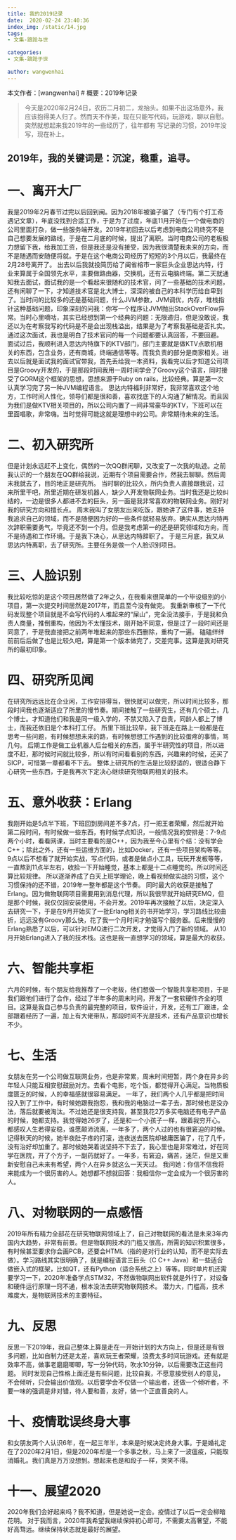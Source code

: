 ```yaml
---
title: 我的2019记录
date:  2020-02-24 23:40:36
index_img: /static/14.jpg
tags: 
- 文集-踉跄与世

categories: 
- 文集-踉跄于世

author: wangwenhai
---
```

本文作者：[wangwenhai] # 概要：2019年记录
<!-- more -->

> 今天是2020年2月24日，农历二月初二，龙抬头。如果不出这场意外，我应该抱得美人归了。然而天不作美，现在只能写代码，玩游戏，聊以自慰。突然就想起来我2019年的一些经历了，往年都有
> 写记录的习惯，2019年没写，现在补上。
## 2019年，我的关键词是：沉淀，稳重，追寻。

# 一、离开大厂
我是2019年2月春节过完以后回到闽。因为2018年被骗子骗了（专门有个打工奇遇记文章），年底没找到合适工作，于是为了过度，年底11月开始在一个做电商的公司里面打杂，做一些服务端开发。2019年初回去以后考虑到电商公司终究不是自己想要发展的路线，于是在二月底的时候，提出了离职。当时电商公司的老板极力想留下我，给我加工资，但是我还是没有接受，因为我很清楚我未来的方向，而不是随遇而安随便将就。于是在这个电商公司经历了短短的3个月以后，我最终在2月28号离开了。
出去以后我就投简历给了闽省榕市一家巨头企业思达内特，行业来算属于全国领先水平，主要做路由器，交换机，还有云电脑终端。第二天就通知我去面试，面试我的是一个看起来很随和的技术官，问了一些基础的技术问题，还有闲聊了一下，才知道技术官是北大博士，深深的被自己的本科学历给自卑到了。当时问的比较多的还是基础问题，什么JVM参数，JVM调优，内存，堆栈指针这种基础问题，印象深刻的问我：你写一个程序让JVM抛出StackOverFlow异常。当时心里嘀咕，其实已经想到第一个经典的问题：无限递归，但是没敢说，我还以为在考察我写的代码是不是会出现栈溢出，结果是为了考察我基础是否扎实。通过这次面试，我也是明白了技术官问的每一个问题都要认真回答，不要回避。
面试过后，我顺利进入思达内特旗下的KTV部门，部门主要就是做KTV点歌机相关的东西，包含业务，还有商城，终端通信等等。而我负责的部分是商家相关。进去以后就是面试我的面试官带我，首先丢给我一本资料，我看完以后才知道公司项目是Groovy开发的，于是那段时间我用一周时间学会了Groovy这个语言，同时接受了GORM这个框架的思想，思想来源于Ruby on rails，比较经典。算是第一次认真学习完了另一种JVM编程语言。
思达内特福利非常好，我非常喜欢这个地方，工作时间人性化，领导们都是很和善，喜欢找底下的人沟通了解情况。而且因为我们是做KTV相关项目的，所以公司内置了一间非常豪华的KTV，下班可以在里面唱歌，非常嗨。当时觉得可能这就是理想中的公司。非常期待未来的生活。
# 二、初入研究所
但是计划永远赶不上变化，偶然的一次QQ群闲聊，又改变了一次我的轨迹。之前我认识的一个朋友在QQ群给我说，近期有个项目需要合作，然我去聊聊。然后周末我就去了，目的地正是研究所。
当时聊的比较久，所内负责人直接跟我说，过来所里干吧，所里近期在研发机器人，缺少人开发物联网业务。当时我还是比较纠结的，一边是很多人都进不去的巨头，另一面是我非常喜欢的物联网业务。刚好对我的研究方向和擅长点。
周末我叫了女朋友出来吃饭，跟她讲了这件事，她支持我追求自己的领域，而不是随便因为好的一些条件就轻易放弃。确实从思达内特再次辞职需要勇气，毕竟还不到一个月。但是我考虑第一的还是研究领域和方向，而不是待遇和工作环境。于是我下决心，从思达内特辞职了。
于是三月底，我又从思达内特离职，去了研究所。主要任务是做一个人脸识别项目。
# 三、人脸识别
我比较吃惊的是这个项目居然做了2年之久，在我看来很简单的一个毕设级别的小项目，第一次提交时间居然是2017年，而且至今没有做完。
我重新审核了一下代码发现整个项目就是不会写代码的人堆起来的“屎山”，完全没法接手，于是我和负责人商量，推倒重构，他因为不太懂技术，刚开始不同意，但是过了一段时间还是同意了，于是我直接把之前两年堆起来的那些东西删除，重构了一遍。
磕磕绊绊前前后后做了也是比较久吧，算是第一个版本做完了，交差完事。这算是我对研究所的最初印象。
# 四、研究所见闻
在研究所远远比在企业闲，工作安排得当，很快就可以做完，所以时间比较多，那段时间我也逐渐适应了所里的慢节奏。期间接触了一些研究生，还有几个硕士，几个博士。才知道他们和我是同一级入学的，不禁又陷入了自责，同龄人都上了博士，而我还依旧是个本科打工仔。
所里下班比较早，我下班走在路上一般都是在思考一些问题，有时候想想未来的路，有时候想想工作遇到的比较蛋疼的事情，骂几句。
后期工作是做工业机器人后台相关的东西，属于半研究性的项目，所以进度不赶，那时候时间就比较多，所以有时间看看别的东西，兴趣来的时候，还买了SICP，可惜第一章都看不下去。
整体上研究所的生活是比较舒适的，很适合静下心研究一些东西，于是我再次下定决心继续研究物联网相关的技术。

# 五、意外收获：Erlang
我刚开始是5点半下班，下班回到房间差不多7点，打一把王者荣耀，然后就开始第二段时间，有时候做一些东西，有时候学点知识，一般情况我的安排是：7-9点两个小时，看看网课，当时主要看的是C++，因为我至今心里有个结：没有学会C++；除此之外，还有一些运维方面的，比如Docker，还有一些项目架构等等。9点以后不想看了就开始实战，写点代码，或者是做点小工具，玩玩开发板等等，一直熬到11点半左右，收拾一下开始睡觉，基本上都是十二点睡觉的。所以时间还算比较规律。
所以逐渐养成了白天上班学理论，晚上看视频做实战的习惯，这个习惯保持的还不错，2019年一整年都是这个节奏。
同时最大的收获是接触了Erlang。因为做物联网项目需要用到消息代理，所以我很早就开始研究EMQ，但是那个时候，我仅仅回安装使用，不会开发。2019年再次接触了以后，决定深入去研究一下，于是在9月开始买了一批Erlang相关的书开始学习，学习路线比较曲折，远远没有Groovy那么快，花了我一个月时间才勉强写个服务器。后来慢慢的Erlang熟悉了以后，可以针对EMQ进行二次开发，才觉得入门了新的领域。
从10月开始Erlang进入了我的技术栈。这也是我一直想学习的领域，算是最大的收获。

# 六、智能共享柜
六月的时候，有个朋友给我推荐了一个老板，他们想做一个智能共享柜项目，于是我们跟他们进行了合作，经过了半年多的周末时间，开发了一套软硬件齐全的项目。这算是我自己参与负责的最完整的项目，软件设计，开发，还有工厂跟进，全部跟着经历了一遍，加上有大佬带队，那段时间不光是技术，还有产品意识也增长不少。

# 七、生活
女朋友在另一个公司做互联网业务，也是非常累，周末时间短暂，两个身在异乡的年轻人只能互相安慰鼓励对方。去看个电影，吃个饭，都觉得开心满足。当物质极度匮乏的时候，人的幸福感就很容易满足。
一年了，我们两个人几乎都是把时间投入到了工作中，有时候她跟我抱怨，我和我的电脑过一辈子去，那时候也是没办法，落后就要被淘汰。不过她还是很支持我，甚至我花2万多买电脑还有电子产品的时候，她都支持。我觉得她26岁了，还是和一个小孩子一样，跟着我穷开心。
都感叹人生若得安稳，谁愿颠沛流离，一年多了，两个人过的也有很窘迫的时候。记得秋天的时候，她半夜肚子疼的打滚，连夜送去医院却被庸医骗了，花了几千，没有治好却加重了。那时候她哭着说坚持不下去了，我心里也是非常难过，好在同学在医院，开了个方子，一副药就好了。一年多，有窘迫，痛苦，迷茫，但是又重新安慰自己未来有希望，两个人在异乡就这么一天天过。
我问她：你信不信我将来能成为一个很厉害的人。她想都不想就回答：我相信你一定会成为一个很厉害的人。

# 八、对物联网的一点感悟
2019年所有精力全部花在研究物联网领域上了，自己对物联网的看法是未来3年内国内大趋势，非常有前景。但是物联网技术的门槛又很高，所需的知识积累很多，有时候甚至要求你会画PCB，还要会HTML（指的是对行业的认知，而不是实际去做）。学习路线其实很明确了，就是编程语言三巨头（C C++ Java）和一些适合做嵌入式的框架，比如QT，还有Python（适合系统之上）等等。同时单片机还需要学习一下，2020年准备学点STM32，不然做物联网出软件就是外行了，对设备和硬件运行原理一窍不通，根本没法去研究物联网技术。
潜力大，门槛高，技术难度大，是物联网技术的主要特征。
# 九、反思
反思一下2019年，我自己整体上算是走在一开始计划的大方向上，但是还是有很多问题，比如自制力还是太差，喜欢玩王者荣耀，浪费太多时间玩游戏。还有就是效率不高，做事老磨磨唧唧，写一分钟代码，吹水10分钟，以后需要改正这些问题。
同时发现自己性格上面还是有些问题，比较自我，不愿意接受别人的意见，不会倾听，只会输出价值观。以后要学会不仅做一个输出者，还做一个倾听者，不要一味的强调是非对错，待人要和善，友好，做一个正直善良的人。
# 十、疫情耽误终身大事
和女朋友两个人认识6年，在一起三年半，本来是时候决定终身大事。于是婚礼定在了2020年2月1日，但是2020年却是一个多事之秋，马上来了一波瘟疫，只能取消婚礼。我们真是万万没想到。想起来也是和段子一样，哭笑不得。
# 十一、展望2020
2020年我们会好起来吗？我不知道，但是她说一定会。疫情过了以后一定会柳暗花明。
对于我而言，2020年我希望我继续保持初心即可，不需要太高奢望，不能好高骛远。继续保持状态就是最好的展望。